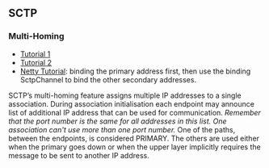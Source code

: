 ## SCTP

### Multi-Homing
- [Tutorial 1](http://lteuniversity.com/get_trained/expert_opinion1/b/gcote/archive/2012/12/18/sctp-multi-homing.aspx)
- [Tutorial 2](http://petanode.com/blog/posts/multi-homing-in-sctp.html)
- [Netty Tutorial](https://netty.io/4.0/xref/io/netty/example/sctp/multihoming/SctpMultiHomingEchoServer.html): binding the primary address first, then use the binding SctpChannel to bind the other secondary addresses.

SCTP’s multi-homing feature assigns multiple IP addresses to a single association. During association initialisation each endpoint may announce list of additional IP address that can be used for communication. *Remember that the port number is the same for all addresses in this list. One association can't use more than one port number.* One of the paths, between the endpoints, is considered PRIMARY. The others are used either when the primary goes down or when the upper layer implicitly requires the message to be sent to another IP address.
